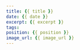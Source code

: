 ```yaml
---
title: {{ title }}
date: {{ date }}
excerpt: {{ excerpt }}
tags:
position: {{ position }}
image_url: {{ image_url }}
---
```

